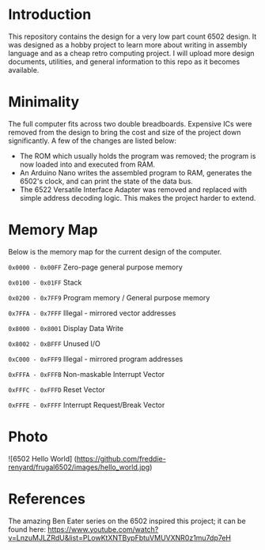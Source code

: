 # Introduction

This repository contains the design for a very low part count 6502 design. It was designed as a hobby project to learn more about writing in assembly language and as a cheap retro computing project. I will upload more design documents, utilities, and general information to this repo as it becomes available.

# Minimality

The full computer fits across two double breadboards. Expensive ICs were removed from the design to bring the cost and size of the project down significantly. A few of the changes are listed below:

* The ROM which usually holds the program was removed; the program is now loaded into and executed from RAM.
* An Arduino Nano writes the assembled program to RAM, generates the 6502's clock, and can print the state of the data bus.
* The 6522 Versatile Interface Adapter was removed and replaced with simple address decoding logic. This makes the project harder to extend.

# Memory Map

Below is the memory map for the current design of the computer.

`0x0000 - 0x00FF` Zero-page general purpose memory

`0x0100 - 0x01FF` Stack

`0x0200 - 0x7FF9` Program memory / General purpose memory

`0x7FFA - 0x7FFF` Illegal - mirrored vector addresses

`0x8000 - 0x8001` Display Data Write

`0x8002 - 0xBFFF` Unused I/O

`0xC000 - 0xFFF9` Illegal - mirrored program addresses

`0xFFFA - 0xFFFB` Non-maskable Interrupt Vector

`0xFFFC - 0xFFFD` Reset Vector

`0xFFFE - 0xFFFF` Interrupt Request/Break Vector

# Photo

![6502 Hello World] (https://github.com/freddie-renyard/frugal6502/images/hello_world.jpg) 

# References

The amazing Ben Eater series on the 6502 inspired this project; it can be found here: https://www.youtube.com/watch?v=LnzuMJLZRdU&list=PLowKtXNTBypFbtuVMUVXNR0z1mu7dp7eH